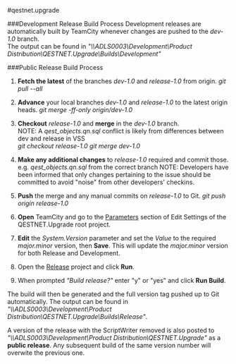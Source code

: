 #qestnet.upgrade

###Development Release Build Process
Development releases are automatically built by TeamCity whenever changes are pushed to the *dev-1.0* branch.  
The output can be found in *"\\\ADLS0003\Development\Product Distribution\QESTNET.Upgrade\Builds\Development\"*

###Public Release Build Process
1. **Fetch the latest** of the branches *dev-1.0* and *release-1.0* from origin.
    *git pull --all*

2. **Advance** your local branches *dev-1.0* and *release-1.0* to the latest origin heads. 
	*git merge -ff-only origin/dev-1.0*
	
2. **Checkout** *release-1.0* and **merge** in the *dev-1.0* branch.  
	NOTE: A *qest_objects.qn.sql* conflict is likely from differences between dev and release in VSS	
	*git checkout release-1.0*
	*git merge dev-1.0*
	
3. **Make any additional changes** to *release-1.0* required and commit those.  
	e.g. *qest_objects.qn.sql* from the correct branch
	NOTE: Developers have been informed that only changes pertaining to the issue should be committed to avoid "noise" from other developers' checkins.

4. **Push** the merge and any manual commits on *release-1.0* to Git.
	*git push origin release-1.0*
	
5. **Open** TeamCity and go to the [Parameters](http://adlv0024:58590/admin/editProject.html?projectId=QestnetUpgrade&tab=projectParams) section of Edit Settings of the QESTNET.Upgrade root project.

6. **Edit** the *System.Version* parameter and set the *Value* to the required *major.minor* version, then **Save**.  This will update the *major.minor* version for both Release and Development.

7. Open the [Release](http://adlv0024:58590/viewType.html?buildTypeId=QestnetUpgrade_Release) project and click **Run**.

8. When prompted *"Build release?"* enter "y" or "yes" and click **Run Build**.

The build will then be generated and the full version tag pushed up to Git automatically. The output can be found in *"\\\ADLS0003\Development\Product Distribution\QESTNET.Upgrade\Builds\Release\"*.

A version of the release with the ScriptWriter removed is also posted to *"\\\ADLS0003\Development\Product Distribution\QESTNET.Upgrade\"* as a **public release**.  Any subsequent build of the same version number will overwite the previous one.